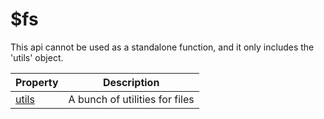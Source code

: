 # $fs

This api cannot be used as a standalone function, and it only includes the 'utils' object.

| Property                   | Description                    |
| -------------------------- | ------------------------------ |
| [utils](properties/utils/) | A bunch of utilities for files |
